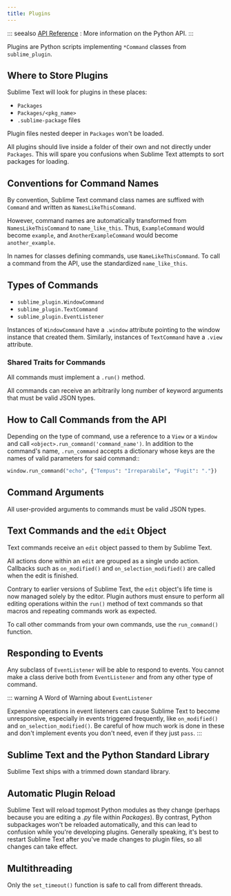 ```yaml
---
title: Plugins
---
```


::: seealso
[API Reference](../reference/api)
: More information on the Python API.
:::


Plugins are Python scripts implementing `*Command` classes from
`sublime_plugin`.


## Where to Store Plugins

Sublime Text will look for plugins in these places:

* `Packages`
* `Packages/<pkg_name>`
* `.sublime-package` files

Plugin files nested deeper in `Packages` won't be loaded.

All plugins should live inside a folder of their own and not directly
under `Packages`. This will spare you confusions when Sublime Text attempts
to sort packages for loading.


## Conventions for Command Names

By convention, Sublime Text command class names are suffixed with `Command`
and written as `NamesLikeThisCommand`.

However, command names are automatically transformed from `NamesLikeThisCommand`
to `name_like_this`. Thus, `ExampleCommand` would become `example`,
and `AnotherExampleCommand` would become `another_example`.

In names for classes defining commands, use `NameLikeThisCommand`. To call a
command from the API, use the standardized `name_like_this`.


## Types of Commands

* `sublime_plugin.WindowCommand`
* `sublime_plugin.TextCommand`
* `sublime_plugin.EventListener`

Instances of `WindowCommand` have a `.window` attribute pointing to the
window instance that created them. Similarly, instances of `TextCommand`
have a `.view` attribute.

### Shared Traits for Commands

All commands must implement a `.run()` method.

All commands can receive an arbitrarily long number of keyword arguments that
must be valid JSON types.


## How to Call Commands from the API

Depending on the type of command, use a reference to a `View` or a `Window`
and call `<object>.run_command('command_name')`. In addition to the command's
name, `.run_command` accepts a dictionary whose keys are the names of valid
parameters for said command::

```python
window.run_command("echo", {"Tempus": "Irreparabile", "Fugit": "."})
```


## Command Arguments

All user-provided arguments to commands must be valid JSON types.


## Text Commands and the `edit` Object

Text commands receive an `edit` object passed to them by Sublime Text.

All actions done within an `edit` are grouped as a single undo action.
Callbacks such as `on_modified()` and `on_selection_modified()` are called
when the edit is finished.

<!-- TODO: Is the above true? -->

Contrary to earlier versions of Sublime Text, the `edit` object's life time is
now managed solely by the editor. Plugin authors must ensure to perform all
editing operations within the `run()` method of text commands so that macros
and repeating commands work as expected.

To call other commands from your own commands, use the `run_command()`
function.


## Responding to Events

Any subclass of `EventListener` will be able to respond to events. You cannot
make a class derive both from `EventListener` and from any other type of
command.

::: warning
A Word of Warning about `EventListener`

Expensive operations in event listeners can cause Sublime Text to become
unresponsive, especially in events triggered frequently, like
`on_modified()` and `on_selection_modified()`. Be careful of how much
work is done in these and don't implement events you don't need, even if
they just `pass`.
:::


## Sublime Text and the Python Standard Library

Sublime Text ships with a trimmed down standard library.


## Automatic Plugin Reload

Sublime Text will reload topmost Python modules as they change (perhaps
because you are editing a *.py* file within *Packages*). By contrast, Python
subpackages won't be reloaded automatically, and this can lead to confusion
while you're developing plugins. Generally speaking, it's best to restart
Sublime Text after you've made changes to plugin files, so all changes can take
effect.


## Multithreading

Only the `set_timeout()` function is safe to call from different threads.

<!-- TODO: Is this still true? -->
